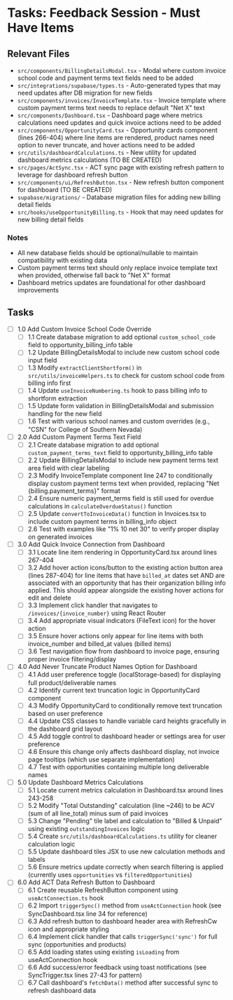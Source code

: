 # Tasks: Feedback Session - Must Have Items

## Relevant Files

- `src/components/BillingDetailsModal.tsx` - Modal where custom invoice school code and payment terms text fields need to be added
- `src/integrations/supabase/types.ts` - Auto-generated types that may need updates after DB migration for new fields
- `src/components/invoices/InvoiceTemplate.tsx` - Invoice template where custom payment terms text needs to replace default "Net X" text
- `src/components/Dashboard.tsx` - Dashboard page where metrics calculations need updates and quick invoice actions need to be added
- `src/components/OpportunityCard.tsx` - Opportunity cards component (lines 266-404) where line items are rendered, product names need option to never truncate, and hover actions need to be added
- `src/utils/dashboardCalculations.ts` - New utility for updated dashboard metrics calculations (TO BE CREATED)
- `src/pages/ActSync.tsx` - ACT sync page with existing refresh pattern to leverage for dashboard refresh button
- `src/components/ui/RefreshButton.tsx` - New refresh button component for dashboard (TO BE CREATED)
- `supabase/migrations/` - Database migration files for adding new billing detail fields
- `src/hooks/useOpportunityBilling.ts` - Hook that may need updates for new billing detail fields

### Notes

- All new database fields should be optional/nullable to maintain compatibility with existing data
- Custom payment terms text should only replace invoice template text when provided, otherwise fall back to "Net X" format
- Dashboard metrics updates are foundational for other dashboard improvements

## Tasks

- [ ] 1.0 Add Custom Invoice School Code Override
  - [ ] 1.1 Create database migration to add optional `custom_school_code` field to opportunity_billing_info table
  - [ ] 1.2 Update BillingDetailsModal to include new custom school code input field
  - [ ] 1.3 Modify `extractClientShortform()` in `src/utils/invoiceHelpers.ts` to check for custom school code from billing info first
  - [ ] 1.4 Update `useInvoiceNumbering.ts` hook to pass billing info to shortform extraction
  - [ ] 1.5 Update form validation in BillingDetailsModal and submission handling for the new field
  - [ ] 1.6 Test with various school names and custom overrides (e.g., "CSN" for College of Southern Nevada)

- [ ] 2.0 Add Custom Payment Terms Text Field
  - [ ] 2.1 Create database migration to add optional `custom_payment_terms_text` field to opportunity_billing_info table
  - [ ] 2.2 Update BillingDetailsModal to include new payment terms text area field with clear labeling
  - [ ] 2.3 Modify InvoiceTemplate component line 247 to conditionally display custom payment terms text when provided, replacing "Net {billing.payment_terms}" format
  - [ ] 2.4 Ensure numeric payment_terms field is still used for overdue calculations in `calculateOverdueStatus()` function
  - [ ] 2.5 Update `convertToInvoiceData()` function in Invoices.tsx to include custom payment terms in billing_info object
  - [ ] 2.6 Test with examples like "1% 10 net 30" to verify proper display on generated invoices

- [ ] 3.0 Add Quick Invoice Connection from Dashboard
  - [ ] 3.1 Locate line item rendering in OpportunityCard.tsx around lines 267-404
  - [ ] 3.2 Add hover action icons/button to the existing action button area (lines 287-404) for line items that have `billed_at` dates set AND are associated with an opportunity that has their organization billing info applied. This should appear alongside the existing hover actions for edit and delete
  - [ ] 3.3 Implement click handler that navigates to `/invoices/{invoice_number}` using React Router
  - [ ] 3.4 Add appropriate visual indicators (FileText icon) for the hover action
  - [ ] 3.5 Ensure hover actions only appear for line items with both invoice_number and billed_at values (billed items)
  - [ ] 3.6 Test navigation flow from dashboard to invoice page, ensuring proper invoice filtering/display

- [ ] 4.0 Add Never Truncate Product Names Option for Dashboard
  - [ ] 4.1 Add user preference toggle (localStorage-based) for displaying full product/deliverable names
  - [ ] 4.2 Identify current text truncation logic in OpportunityCard component
  - [ ] 4.3 Modify OpportunityCard to conditionally remove text truncation based on user preference
  - [ ] 4.4 Update CSS classes to handle variable card heights gracefully in the dashboard grid layout
  - [ ] 4.5 Add toggle control to dashboard header or settings area for user preference
  - [ ] 4.6 Ensure this change only affects dashboard display, not invoice page tooltips (which use separate implementation)
  - [ ] 4.7 Test with opportunities containing multiple long deliverable names

- [ ] 5.0 Update Dashboard Metrics Calculations
  - [ ] 5.1 Locate current metrics calculation in Dashboard.tsx around lines 243-258
  - [ ] 5.2 Modify "Total Outstanding" calculation (line ~246) to be ACV (sum of all line_total) minus sum of paid invoices
  - [ ] 5.3 Change "Pending" tile label and calculation to "Billed & Unpaid" using existing `outstandingInvoices` logic
  - [ ] 5.4 Create `src/utils/dashboardCalculations.ts` utility for cleaner calculation logic
  - [ ] 5.5 Update dashboard tiles JSX to use new calculation methods and labels
  - [ ] 5.6 Ensure metrics update correctly when search filtering is applied (currently uses `opportunities` vs `filteredOpportunities`)

- [ ] 6.0 Add ACT Data Refresh Button to Dashboard  
  - [ ] 6.1 Create reusable RefreshButton component using `useActConnection.ts` hook
  - [ ] 6.2 Import `triggerSync()` method from `useActConnection` hook (see SyncDashboard.tsx line 34 for reference)
  - [ ] 6.3 Add refresh button to dashboard header area with RefreshCw icon and appropriate styling
  - [ ] 6.4 Implement click handler that calls `triggerSync('sync')` for full sync (opportunities and products)
  - [ ] 6.5 Add loading states using existing `isLoading` from useActConnection hook
  - [ ] 6.6 Add success/error feedback using toast notifications (see SyncTrigger.tsx lines 27-43 for pattern)
  - [ ] 6.7 Call dashboard's `fetchData()` method after successful sync to refresh dashboard data
